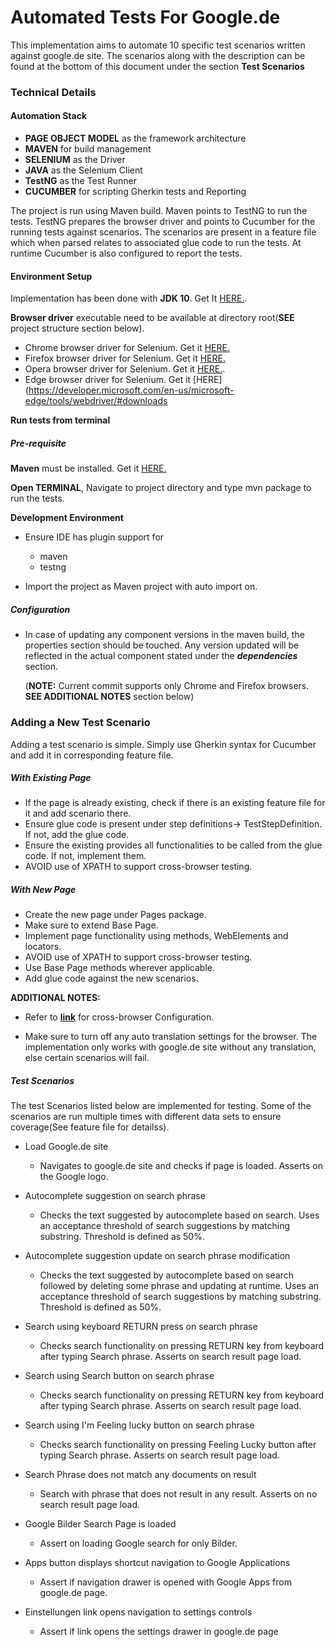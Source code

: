 # Automated Tests For Google.de

This implementation aims to automate 10 specific test scenarios written against google.de site. The scenarios along with the description can be found at the bottom of this document under the section **Test Scenarios**


### Technical Details

#### Automation Stack
* **PAGE OBJECT MODEL** as the framework architecture
* **MAVEN** for build management
* **SELENIUM** as the Driver
* **JAVA** as the Selenium Client
* **TestNG** as the Test Runner
* **CUCUMBER** for scripting Gherkin tests and Reporting

The project is run using Maven build. Maven points to TestNG to run the tests. TestNG prepares the browser driver and points to Cucumber for the running tests against scenarios. The scenarios are present in a feature file which when parsed relates to associated glue code to run the tests. At runtime Cucumber is also configured to report the tests.


#### Environment Setup

Implementation has been done with **JDK 10**. Get It [HERE.](http://www.oracle.com/technetwork/java/javase/downloads/jdk10-downloads-4416644.html).

**Browser driver** executable need to be available at directory root(**SEE** project structure section below).
  * Chrome browser driver for Selenium. Get it [HERE.](https://sites.google.com/a/chromium.org/chromedriver/downloads)
  * Firefox browser driver for Selenium. Get it [HERE.](https://github.com/mozilla/geckodriver/releases)
  * Opera browser driver for Selenium. Get it [HERE.](https://github.com/operasoftware/operachromiumdriver/releases).
  * Edge browser driver for Selenium. Get it [HERE](https://developer.microsoft.com/en-us/microsoft-edge/tools/webdriver/#downloads


**Run tests from terminal**

##### Pre-requisite
**Maven** must be installed. Get it [HERE.](https://maven.apache.org/download.cgi)

**Open TERMINAL**, Navigate to project directory and type mvn package to run the tests.

**Development Environment**
* Ensure IDE has plugin support for
  * maven
  * testng


* Import the project as Maven project with auto import on.


##### Configuration
* In case of updating any component versions in the maven build, the properties section should be touched. Any version updated will be reflected in the actual component stated under the _**dependencies**_ section.



  (**NOTE:** Current commit supports only Chrome and Firefox browsers. **SEE ADDITIONAL NOTES** section below)


### Adding a New Test Scenario

Adding a test scenario is simple. Simply use Gherkin syntax for Cucumber and add it in corresponding feature file.

##### With Existing Page

* If the page is already existing, check if there is an existing feature file for it and add scenario there.
* Ensure glue code is present under step definitions-> TestStepDefinition. If not, add the glue code.
* Ensure the existing provides all functionalities to be called from the glue code. If not, implement them.
* AVOID use of XPATH to support cross-browser testing.

##### With New Page

* Create the new page under Pages package.
* Make sure to extend Base Page.
* Implement page functionality using methods, WebElements and locators.
* AVOID use of XPATH to support cross-browser testing.
* Use Base Page methods wherever applicable.
* Add glue code against the new scenarios.



**ADDITIONAL NOTES:**

* Refer to [**link**](http://pragmatictestlabs.com/2018/01/30/cross-browser-testing-selenium/) for cross-browser Configuration.


* Make sure to turn off any auto translation settings for the browser. The implementation only works with google.de site without any translation, else certain scenarios will fail.

##### Test Scenarios

The test Scenarios listed below are implemented for testing. Some of the scenarios are run multiple times with different data sets to ensure coverage(See feature file for detailss).

* Load Google.de site
  * Navigates to google.de site and checks if page is loaded. Asserts on the Google logo.


* Autocomplete suggestion on search phrase
  * Checks the text suggested by autocomplete based on search. Uses an acceptance threshold of search suggestions by matching substring. Threshold is defined as 50%.


* Autocomplete suggestion update on search phrase modification
  * Checks the text suggested by autocomplete based on search followed by deleting some phrase and updating at runtime. Uses an acceptance threshold of search suggestions by matching substring. Threshold is defined as 50%.


* Search using keyboard RETURN press on search phrase
  * Checks search functionality on pressing RETURN key from keyboard after typing Search phrase. Asserts on search result page load.


* Search using Search button on search phrase
  * Checks search functionality on pressing RETURN key from keyboard after typing Search phrase. Asserts on search result page load.


* Search using I'm Feeling lucky button on search phrase
  * Checks search functionality on pressing Feeling Lucky button  after typing Search phrase. Asserts on search result page load.


* Search Phrase does not match any documents on result
  * Search with phrase that does not result in any result. Asserts on no search result page load.


* Google Bilder Search Page is loaded
  * Assert on loading Google search for only Bilder.


* Apps button displays shortcut navigation to Google Applications
  * Assert if navigation drawer is opened with Google Apps from google.de page.


* Einstellungen link opens navigation to settings controls
  * Assert if link opens the settings drawer in google.de page
